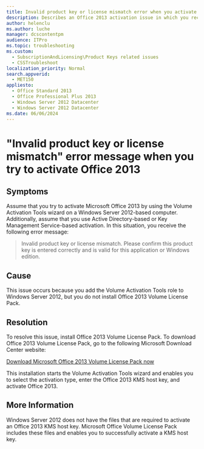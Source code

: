 ```yaml
---
title: Invalid product key or license mismatch error when you activate Office 2013
description: Describes an Office 2013 activation issue in which you receive an Invalid product key or license mismatch error message.
author: helenclu
ms.author: luche
manager: dcscontentpm
audience: ITPro
ms.topic: troubleshooting
ms.custom: 
  - SubscriptionAndLicensing\Product Keys related issues
  - CSSTroubleshoot
localization_priority: Normal
search.appverid: 
  - MET150
appliesto: 
  - Office Standard 2013
  - Office Professional Plus 2013
  - Windows Server 2012 Datacenter
  - Windows Server 2012 Datacenter
ms.date: 06/06/2024
---
```


# "Invalid product key or license mismatch" error message when you try to activate Office 2013

## Symptoms

Assume that you try to activate Microsoft Office 2013 by using the Volume Activation Tools wizard on a Windows Server 2012-based computer. Additionally, assume that you use Active Directory-based or Key Management Service-based activation. In this situation, you receive the following error message: 

> Invalid product key or license mismatch. Please confirm this product key is entered correctly and is valid for this application or Windows edition.

## Cause

This issue occurs because you add the Volume Activation Tools role to Windows Server 2012, but you do not install Office 2013 Volume License Pack.

## Resolution

To resolve this issue, install Office 2013 Volume License Pack. To download Office 2013 Volume License Pack, go to the following Microsoft Download Center website: 

[Download Microsoft Office 2013 Volume License Pack now](https://www.microsoft.com/download/details.aspx?id=35584)

This installation starts the Volume Activation Tools wizard and enables you to select the activation type, enter the Office 2013 KMS host key, and activate Office 2013.

## More Information

Windows Server 2012 does not have the files that are required to activate an Office 2013 KMS host key. Microsoft Office Volume License Pack includes these files and enables you to successfully activate a KMS host key.
